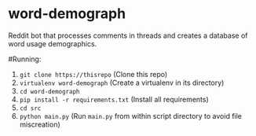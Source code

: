 # word-demograph
Reddit bot that processes comments in threads and creates a database of word usage demographics.

#Running:
1. `git clone https://thisrepo` (Clone this repo)
2. `virtualenv word-demograph` (Create a virtualenv in its directory)
3. `cd word-demograph`
4. `pip install -r requirements.txt` (Install all requirements)
5. `cd src`
6. `python main.py` (Run `main.py` from within script directory to avoid file miscreation)
